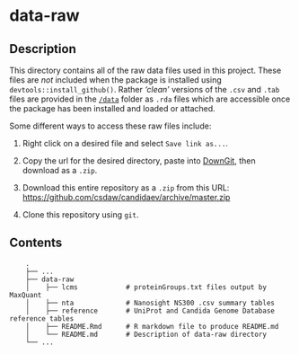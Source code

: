 
<!-- README.md is generated from README.Rmd. Please edit that file -->

# data-raw

## Description

This directory contains all of the raw data files used in this project.
These files are *not* included when the package is installed using
`devtools::install_github()`. Rather *‘clean’* versions of the `.csv`
and `.tab` files are provided in the [`/data`](../data) folder as `.rda`
files which are accessible once the package has been installed and
loaded or attached.

Some different ways to access these raw files include:

1.  Right click on a desired file and select `Save link as...`.

2.  Copy the url for the desired directory, paste into
    [DownGit](https://minhaskamal.github.io/DownGit/#/home), then
    download as a `.zip`.

3.  Download this entire repository as a `.zip` from this URL:
    <https://github.com/csdaw/candidaev/archive/master.zip>

4.  Clone this repository using `git`.

## Contents

``` 
    .
    ├── ...
    ├── data-raw
    │    ├── lcms            # proteinGroups.txt files output by MaxQuant
    │    ├── nta             # Nanosight NS300 .csv summary tables
    │    ├── reference       # UniProt and Candida Genome Database reference tables
    │    ├── README.Rmd      # R markdown file to produce README.md
    │    └── README.md       # Description of data-raw directory
    └── ...
```
